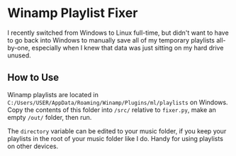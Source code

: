 # Winamp Playlist Fixer

I recently switched from Windows to Linux full-time, but didn't want to have to go back into Windows to manually save all of my temporary playlists all-by-one, especially when I knew that data was just sitting on my hard drive unused.

## How to Use

Winamp playlists are located in `C:/Users/USER/AppData/Roaming/Winamp/Plugins/ml/playlists` on Windows. Copy the contents of this folder into `/src/` relative to `fixer.py`, make an empty `/out/` folder, then run.

The `directory` variable can be edited to your music folder, if you keep your playlists in the root of your music folder like I do. Handy for using playlists on other devices.
